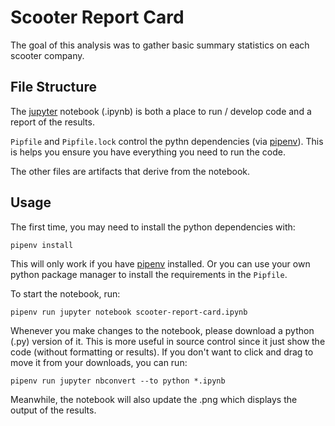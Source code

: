 # Scooter Report Card
The goal of this analysis was to gather basic summary statistics on each scooter company.

## File Structure
The [jupyter] notebook (.ipynb) is both a place to run / develop code and a report of the results.

`Pipfile` and `Pipfile.lock` control the pythn dependencies (via [pipenv]).
This is helps you ensure you have everything you need to run the code.

The other files are artifacts that derive from the notebook.

## Usage
The first time, you may need to install the python dependencies with:
```
pipenv install
```
This will only work if you have [pipenv] installed.
Or you can use your own python package manager to install the requirements in the `Pipfile`.

To start the notebook, run:
```
pipenv run jupyter notebook scooter-report-card.ipynb
```

Whenever you make changes to the notebook, please download a python (.py) version of it.
This is more useful in source control since it just show the code (without formatting or results).
If you don't want to click and drag to move it from your downloads, you can run:
```
pipenv run jupyter nbconvert --to python *.ipynb
```

Meanwhile, the notebook will also update the .png which displays the output of the results.


[jupyter]: https://jupyter.org/index.html
[pipenv]: https://pipenv-fork.readthedocs.io/en/latest/
